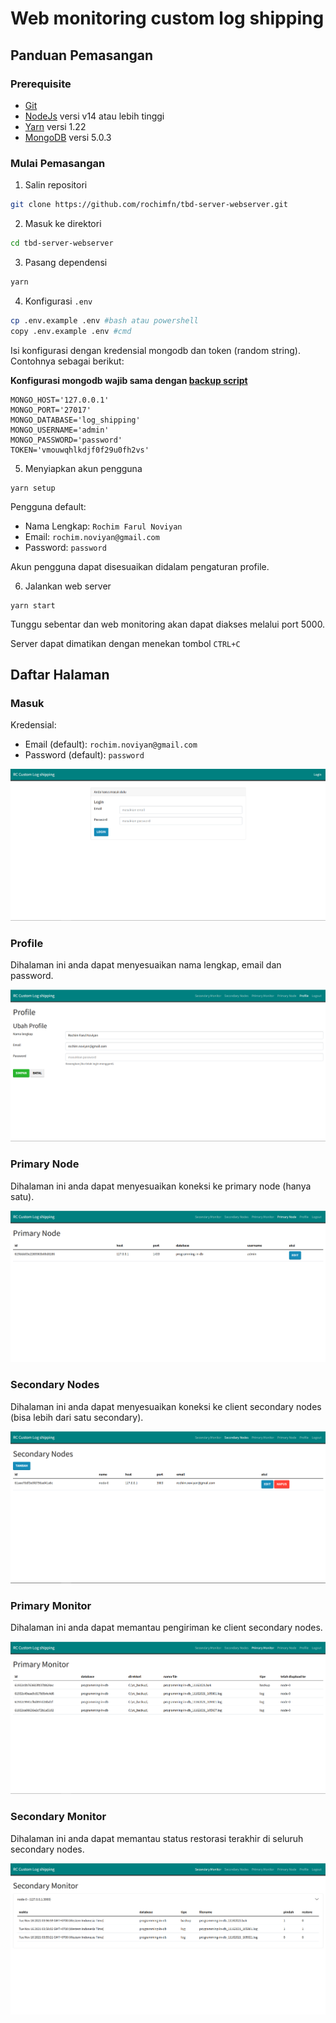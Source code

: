 # Web monitoring custom log shipping

## Panduan Pemasangan

### Prerequisite

* [Git](https://git-scm.com/downloads)
* [NodeJs](https://nodejs.org/en/download/) versi v14 atau lebih tinggi
* [Yarn](https://classic.yarnpkg.com/lang/en/docs/install/) versi 1.22
* [MongoDB](https://www.mongodb.com/try/download/community) versi 5.0.3

### Mulai Pemasangan

1. Salin repositori

```bash
git clone https://github.com/rochimfn/tbd-server-webserver.git
```

2. Masuk ke direktori

```bash
cd tbd-server-webserver
```

3. Pasang dependensi

```bash
yarn 
```

4. Konfigurasi `.env`

```bash
cp .env.example .env #bash atau powershell
copy .env.example .env #cmd
```

Isi konfigurasi dengan kredensial mongodb dan token (random string). Contohnya sebagai berikut:

**Konfigurasi mongodb wajib sama dengan [backup script](https://github.com/rochimfn/tbd-backup-script)**
```env
MONGO_HOST='127.0.0.1'
MONGO_PORT='27017'
MONGO_DATABASE='log_shipping'
MONGO_USERNAME='admin'
MONGO_PASSWORD='password'
TOKEN='vmouwqhlkdjf0f29u0fh2vs'
```

5. Menyiapkan akun pengguna

```
yarn setup
```

Pengguna default:
  * Nama Lengkap: `Rochim Farul Noviyan`
  * Email: `rochim.noviyan@gmail.com`
  * Password: `password`

Akun pengguna dapat disesuaikan didalam pengaturan profile.


6. Jalankan web server


```
yarn start
```

Tunggu sebentar dan web monitoring akan dapat diakses melalui port 5000.

Server dapat dimatikan dengan menekan tombol `CTRL+C`

## Daftar Halaman

### Masuk

Kredensial:
* Email (default): `rochim.noviyan@gmail.com`
* Password (default): `password`

![.github/login.png](.github/login.png)


### Profile

Dihalaman ini anda dapat menyesuaikan nama lengkap, email dan password.

![.github/profile.png](.github/profile.png)

### Primary Node

Dihalaman ini anda dapat menyesuaikan koneksi ke primary node (hanya satu).

![.github/primary-node.png](.github/primary-node.png)

### Secondary Nodes

Dihalaman ini anda dapat menyesuaikan koneksi ke client secondary nodes (bisa lebih dari satu secondary).

![.github/secondary-nodes.png](.github/secondary-nodes.png)

### Primary Monitor

Dihalaman ini anda dapat memantau pengiriman ke client secondary nodes.

![.github/primary-monitor.png](.github/primary-monitor.png)

### Secondary Monitor

Dihalaman ini anda dapat memantau status restorasi terakhir di seluruh secondary nodes.

![.github/secondary-monitor.png](.github/secondary-monitor.png)